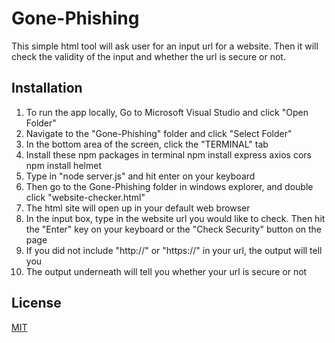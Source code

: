 # Gone-Phishing

This simple html tool will ask user for an input url for a website. Then it will check the validity of the input and whether the url is secure or not.

## Installation

1. To run the app locally, Go to Microsoft Visual Studio and click "Open Folder"
2. Navigate to the "Gone-Phishing" folder and click "Select Folder"
3. In the bottom area of the screen, click the "TERMINAL" tab
4. Install these npm packages in terminal
   npm install express axios cors
   npm install helmet
5. Type in "node server.js" and hit enter on your keyboard
6. Then go to the Gone-Phishing folder in windows explorer, and double click "website-checker.html"
7. The html site will open up in your default web browser
8. In the input box, type in the website url you would like to check. Then hit the "Enter" key on your keyboard or the "Check Security" button on the page
9. If you did not include "http://" or "https://" in your url, the output will tell you
10. The output underneath will tell you whether your url is secure or not

## License

[MIT](https://choosealicense.com/licenses/mit/)
